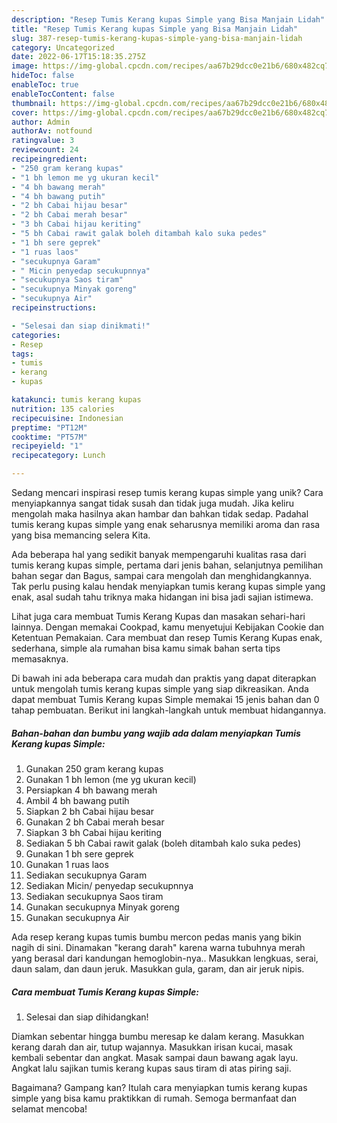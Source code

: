 ```yaml
---
description: "Resep Tumis Kerang kupas Simple yang Bisa Manjain Lidah"
title: "Resep Tumis Kerang kupas Simple yang Bisa Manjain Lidah"
slug: 387-resep-tumis-kerang-kupas-simple-yang-bisa-manjain-lidah
category: Uncategorized
date: 2022-06-17T15:18:35.275Z
image: https://img-global.cpcdn.com/recipes/aa67b29dcc0e21b6/680x482cq70/tumis-kerang-kupas-simple-foto-resep-utama.jpg
hideToc: false
enableToc: true
enableTocContent: false
thumbnail: https://img-global.cpcdn.com/recipes/aa67b29dcc0e21b6/680x482cq70/tumis-kerang-kupas-simple-foto-resep-utama.jpg
cover: https://img-global.cpcdn.com/recipes/aa67b29dcc0e21b6/680x482cq70/tumis-kerang-kupas-simple-foto-resep-utama.jpg
author: Admin
authorAv: notfound
ratingvalue: 3
reviewcount: 24
recipeingredient:
- "250 gram kerang kupas"
- "1 bh lemon me yg ukuran kecil"
- "4 bh bawang merah"
- "4 bh bawang putih"
- "2 bh Cabai hijau besar"
- "2 bh Cabai merah besar"
- "3 bh Cabai hijau keriting"
- "5 bh Cabai rawit galak boleh ditambah kalo suka pedes"
- "1 bh sere geprek"
- "1 ruas laos"
- "secukupnya Garam"
- " Micin penyedap secukupnnya"
- "secukupnya Saos tiram"
- "secukupnya Minyak goreng"
- "secukupnya Air"
recipeinstructions:

- "Selesai dan siap dinikmati!"
categories:
- Resep
tags:
- tumis
- kerang
- kupas

katakunci: tumis kerang kupas 
nutrition: 135 calories
recipecuisine: Indonesian
preptime: "PT12M"
cooktime: "PT57M"
recipeyield: "1"
recipecategory: Lunch

---
```





Sedang mencari inspirasi resep tumis kerang kupas simple yang unik? Cara menyiapkannya sangat tidak susah dan tidak juga mudah. Jika keliru mengolah maka hasilnya akan hambar dan bahkan tidak sedap. Padahal tumis kerang kupas simple yang enak seharusnya memiliki aroma dan rasa yang bisa memancing selera Kita.





Ada beberapa hal yang sedikit banyak mempengaruhi kualitas rasa dari tumis kerang kupas simple, pertama dari jenis bahan, selanjutnya pemilihan bahan segar dan Bagus, sampai cara mengolah dan menghidangkannya. Tak perlu pusing kalau hendak menyiapkan tumis kerang kupas simple yang enak,      asal sudah tahu triknya maka hidangan ini bisa jadi sajian istimewa.














Lihat juga cara membuat Tumis Kerang Kupas dan masakan sehari-hari lainnya. Dengan memakai Cookpad, kamu menyetujui Kebijakan Cookie dan Ketentuan Pemakaian. Cara membuat dan resep Tumis Kerang Kupas enak, sederhana, simple ala rumahan bisa kamu simak bahan serta tips memasaknya.






Di bawah ini ada beberapa cara mudah dan praktis yang dapat diterapkan untuk mengolah tumis kerang kupas simple yang siap dikreasikan. Anda dapat membuat Tumis Kerang kupas Simple memakai 15 jenis bahan dan 0 tahap pembuatan. Berikut ini langkah-langkah untuk membuat hidangannya.

<!--inarticleads1-->

##### Bahan-bahan dan bumbu yang wajib ada dalam menyiapkan Tumis Kerang kupas Simple:

1. Gunakan 250 gram kerang kupas
1. Gunakan 1 bh lemon (me yg ukuran kecil)
1. Persiapkan 4 bh bawang merah
1. Ambil 4 bh bawang putih
1. Siapkan 2 bh Cabai hijau besar
1. Gunakan 2 bh Cabai merah besar
1. Siapkan 3 bh Cabai hijau keriting
1. Sediakan 5 bh Cabai rawit galak (boleh ditambah kalo suka pedes)
1. Gunakan 1 bh sere geprek
1. Gunakan 1 ruas laos
1. Sediakan secukupnya Garam
1. Sediakan  Micin/ penyedap secukupnnya
1. Sediakan secukupnya Saos tiram
1. Gunakan secukupnya Minyak goreng
1. Gunakan secukupnya Air


Ada resep kerang kupas tumis bumbu mercon pedas manis yang bikin nagih di sini. Dinamakan &#34;kerang darah&#34; karena warna tubuhnya merah yang berasal dari kandungan hemoglobin-nya.. Masukkan lengkuas, serai, daun salam, dan daun jeruk. Masukkan gula, garam, dan air jeruk nipis. 

<!--inarticleads2-->

##### Cara membuat Tumis Kerang kupas Simple:


1. Selesai dan siap dihidangkan!

Diamkan sebentar hingga bumbu meresap ke dalam kerang. Masukkan kerang darah dan air, tutup wajannya. Masukkan irisan kucai, masak kembali sebentar dan angkat. Masak sampai daun bawang agak layu. Angkat lalu sajikan tumis kerang kupas saus tiram di atas piring saji. 

Bagaimana? Gampang kan? Itulah cara menyiapkan tumis kerang kupas simple yang bisa kamu praktikkan di rumah. Semoga bermanfaat dan selamat mencoba!
